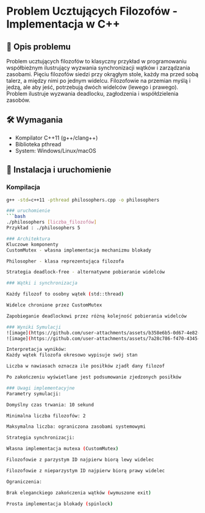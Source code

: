 # Problem Ucztujących Filozofów - Implementacja w C++



## 📖 Opis problemu
Problem ucztujących filozofów to klasyczny przykład w programowaniu współbieżnym ilustrujący wyzwania synchronizacji wątków i zarządzania zasobami. Pięciu filozofów siedzi przy okrągłym stole, każdy ma przed sobą talerz, a między nimi po jednym widelcu. Filozofowie na przemian myślą i jedzą, ale aby jeść, potrzebują dwóch widelców (lewego i prawego). Problem ilustruje wyzwania deadlocku, zagłodzenia i współdzielenia zasobów.
## 🛠 Wymagania
- Kompilator C++11 (g++/clang++)
- Biblioteka pthread
- System: Windows/Linux/macOS

## 🚀 Instalacja i uruchomienie

### Kompilacja
```bash
g++ -std=c++11 -pthread philosophers.cpp -o philosophers

### uruchomienie
```bash
./philosophers [liczba_filozofów]
Przykład : ./philosophers 5

### Architektura 
Kluczowe komponenty
CustomMutex - własna implementacja mechanizmu blokady

Philosopher - klasa reprezentująca filozofa

Strategia deadlock-free - alternatywne pobieranie widelców

### Wątki i synchronizacja

Każdy filozof to osobny wątek (std::thread)

Widelce chronione przez CustomMutex

Zapobieganie deadlockowi przez różną kolejność pobierania widelców

### Wyniki Symulacji
![image](https://github.com/user-attachments/assets/b358e6b5-0d67-4e82-9f6a-a0e5d0abc524)
![image](https://github.com/user-attachments/assets/7a28c786-f470-4345-8a4b-b60a5478b34d)

Interpretacja wyników:
Każdy wątek filozofa okresowo wypisuje swój stan

Liczba w nawiasach oznacza ile posiłków zjadł dany filozof

Po zakończeniu wyświetlane jest podsumowanie zjedzonych posiłków

### Uwagi implementacyjne
Parametry symulacji:

Domyślny czas trwania: 10 sekund

Minimalna liczba filozofów: 2

Maksymalna liczba: ograniczona zasobami systemowymi

Strategia synchronizacji:

Własna implementacja mutexa (CustomMutex)

Filozofowie z parzystym ID najpierw biorą lewy widelec

Filozofowie z nieparzystym ID najpierw biorą prawy widelec

Ograniczenia:

Brak eleganckiego zakończenia wątków (wymuszone exit)

Prosta implementacja blokady (spinlock)



